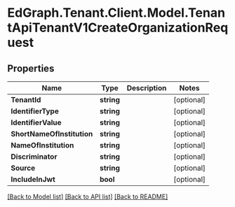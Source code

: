 # EdGraph.Tenant.Client.Model.TenantApiTenantV1CreateOrganizationRequest

## Properties

Name | Type | Description | Notes
------------ | ------------- | ------------- | -------------
**TenantId** | **string** |  | [optional] 
**IdentifierType** | **string** |  | [optional] 
**IdentifierValue** | **string** |  | [optional] 
**ShortNameOfInstitution** | **string** |  | [optional] 
**NameOfInstitution** | **string** |  | [optional] 
**Discriminator** | **string** |  | [optional] 
**Source** | **string** |  | [optional] 
**IncludeInJwt** | **bool** |  | [optional] 

[[Back to Model list]](../README.md#documentation-for-models) [[Back to API list]](../README.md#documentation-for-api-endpoints) [[Back to README]](../README.md)

